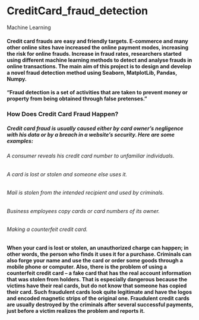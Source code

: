 # CreditCard_fraud_detection
Machine Learning
#### Credit card frauds are easy and friendly targets. E-commerce and many other online sites have increased the online payment modes, increasing the risk for online frauds. Increase in fraud rates, researchers started using different machine learning methods to detect and analyse frauds in online transactions. The main aim of this project is to design and develop a novel fraud detection method using Seaborn, MatplotLib, Pandas, Numpy.

#### “Fraud detection is a set of activities that are taken to prevent money or property from being obtained through false pretenses.”
### How Does Credit Card Fraud Happen?
##### Credit card fraud is usually caused either by card owner’s negligence with his data or by a breach in a website’s security. Here are some examples:

###### A consumer reveals his credit card number to unfamiliar individuals. 
###### A card is lost or stolen and someone else uses it.
###### Mail is stolen from the intended recipient and used by criminals.
###### Business employees copy cards or card numbers of its owner.
###### Making a counterfeit credit card.

#### When your card is lost or stolen, an unauthorized charge can happen; in other words, the person who finds it uses it for a purchase. Criminals can also forge your name and use the card or order some goods through a mobile phone or computer. Also, there is the problem of using a counterfeit credit card – a fake card that has the real account information that was stolen from holders. That is especially dangerous because the victims have their real cards, but do not know that someone has copied their card. Such fraudulent cards look quite legitimate and have the logos and encoded magnetic strips of the original one. Fraudulent credit cards are usually destroyed by the criminals after several successful payments, just before a victim realizes the problem and reports it.



